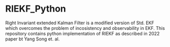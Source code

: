 # RIEKF_Python
Right Invariant extended Kalman Filter is a modified version of Std. EKF which overcomes the problem of incosistency and observability in EKF. This repository contains python implementation of RIEKF as described in 2022 paper bt Yang Song et. al.
